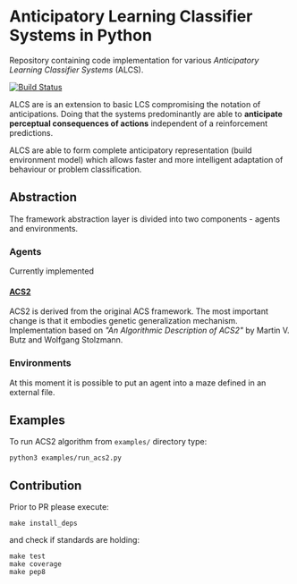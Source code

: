 # Anticipatory Learning Classifier Systems in Python
Repository containing code implementation for various *Anticipatory Learning Classifier Systems* (ALCS).

[![Build Status](https://travis-ci.org/khozzy/pyalcs.svg?branch=master)](https://travis-ci.org/khozzy/pyalcs)


ALCS are is an extension to basic LCS compromising the notation of anticipations. Doing that the systems predominantly are able to **anticipate perceptual consequences of actions** independent of a reinforcement predictions.
 
 ALCS are able to form complete anticipatory representation (build environment model) which allows faster
 and more intelligent adaptation of behaviour or problem classification.

## Abstraction
The framework abstraction layer is divided into two components - agents and environments.

### Agents
Currently implemented
#### [ACS2](acs/agent/acs2/ACS2.py)
ACS2 is derived from the original ACS framework. The most important change is that it embodies genetic generalization mechanism. Implementation based on *"An Algorithmic Description of ACS2"* by Martin V. Butz and Wolfgang Stolzmann.

### Environments
At this moment it is possible to put an agent into a maze defined in an external file.

## Examples
To run ACS2 algorithm from `examples/` directory type:

    python3 examples/run_acs2.py

## Contribution
Prior to PR please execute:

    make install_deps
    
and check if standards are holding:

    make test
    make coverage
    make pep8
